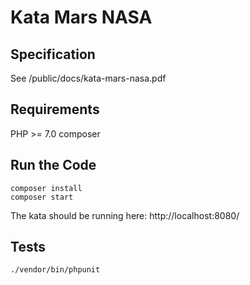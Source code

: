 # Kata Mars NASA


## Specification

See /public/docs/kata-mars-nasa.pdf


## Requirements

PHP >= 7.0
composer


## Run the Code

```
composer install
composer start
```

The kata should be running here: http://localhost:8080/


## Tests

```
./vendor/bin/phpunit
```
